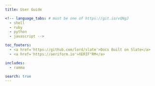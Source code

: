 ```yaml
---
title: User Guide

<!-- language_tabs: # must be one of https://git.io/vQNgJ
  - shell
  - ruby
  - python
  - javascript -->

toc_footers:
  - <a href='https://github.com/lord/slate'>Docs Built on Slate</a>
  - <a href='https://aeriform.io'>ΛERIF°RM</a>

includes:
  - ramma

search: true
---
```

